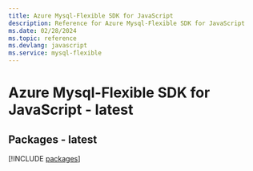 ```yaml
---
title: Azure Mysql-Flexible SDK for JavaScript
description: Reference for Azure Mysql-Flexible SDK for JavaScript
ms.date: 02/28/2024
ms.topic: reference
ms.devlang: javascript
ms.service: mysql-flexible
---
```

# Azure Mysql-Flexible SDK for JavaScript - latest
## Packages - latest
[!INCLUDE [packages](mysql-flexible-index.md)]